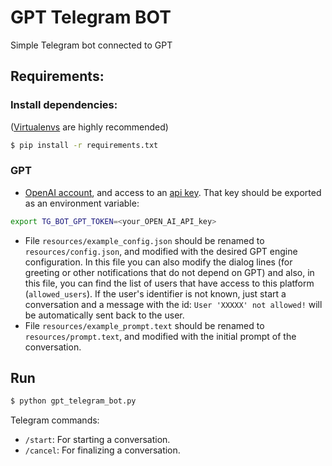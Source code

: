 # GPT Telegram BOT
Simple Telegram bot connected to GPT

## Requirements:

### Install dependencies: 

([Virtualenvs](https://docs.python.org/3/library/venv.html) are highly recommended)
```bash 
$ pip install -r requirements.txt
```

### GPT
- [OpenAI account](https://platform.openai.com/overview), and access to an [api key](https://platform.openai.com/account/api-keys). That key should be exported as an environment variable: 
```bash 
export TG_BOT_GPT_TOKEN=<your_OPEN_AI_API_key>
````
- File `resources/example_config.json` should be renamed to `resources/config.json`, and modified with the desired GPT engine configuration. In this file you can also modify the dialog lines (for greeting or other notifications that do not depend on GPT) and also, in this file, you can find the list of users that have access to this platform (`allowed_users`).  If the user's identifier is not known, just start a conversation and a message with the id: `User 'XXXXX' not allowed!` will be automatically sent back to the user.
- File `resources/example_prompt.text` should be renamed to `resources/prompt.text`, and modified with the initial prompt of the conversation.



## Run
```bash 
$ python gpt_telegram_bot.py
```
Telegram commands:
- `/start`: For starting a conversation.
- `/cancel`: For finalizing a conversation.
